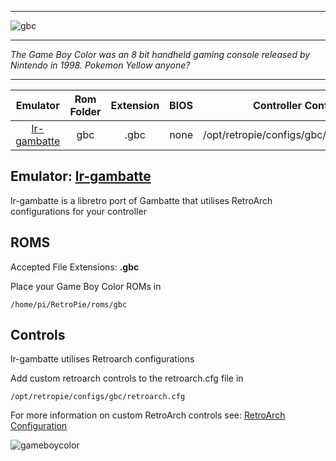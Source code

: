 ***
![gbc](https://cloud.githubusercontent.com/assets/10035308/12191836/672b3014-b596-11e5-9bbe-bcafd30bb402.png)
***
_The Game Boy Color was an 8 bit handheld gaming console released by Nintendo in 1998. Pokemon Yellow anyone?_

***

| Emulator | Rom Folder | Extension | BIOS |  Controller Config |
| :---: | :---: | :---: | :---: | :---: |
| [lr-gambatte](https://github.com/libretro/gambatte-libretro) | gbc  | .gbc | none | /opt/retropie/configs/gbc/retroarch.cfg |

## Emulator: [lr-gambatte](https://github.com/libretro/gambatte-libretro)

lr-gambatte is a libretro port of Gambatte that utilises RetroArch configurations for your controller
## ROMS

Accepted File Extensions: **.gbc**

Place your Game Boy Color ROMs in
```
/home/pi/RetroPie/roms/gbc
```
## Controls

lr-gambatte utilises Retroarch configurations

Add custom retroarch controls to the retroarch.cfg file in
```shell
/opt/retropie/configs/gbc/retroarch.cfg
```
For more information on custom RetroArch controls see: [RetroArch Configuration](https://github.com/petrockblog/RetroPie-Setup/wiki/RetroArch-Configuration)

![gameboycolor](https://cloud.githubusercontent.com/assets/10035308/7334404/bd65e496-eb4e-11e4-82e6-78494534d305.png)